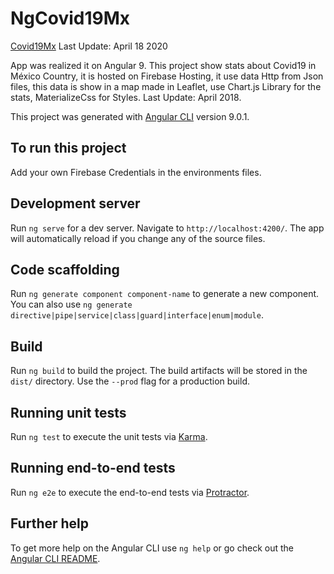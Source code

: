 # NgCovid19Mx

[Covid19Mx](https://covid19mx.ml/) Last Update: April 18 2020

App was realized it on Angular 9. This project show stats about Covid19 in México Country, it is hosted on Firebase Hosting, it use data Http from Json files, this data is show in a map made in Leaflet, use Chart.js Library for the stats, MaterializeCss for Styles. Last Update: April 2018.

This project was generated with [Angular CLI](https://github.com/angular/angular-cli) version 9.0.1.

## To run this project

Add your own Firebase Credentials in the environments files.

## Development server

Run `ng serve` for a dev server. Navigate to `http://localhost:4200/`. The app will automatically reload if you change any of the source files.

## Code scaffolding

Run `ng generate component component-name` to generate a new component. You can also use `ng generate directive|pipe|service|class|guard|interface|enum|module`.

## Build

Run `ng build` to build the project. The build artifacts will be stored in the `dist/` directory. Use the `--prod` flag for a production build.

## Running unit tests

Run `ng test` to execute the unit tests via [Karma](https://karma-runner.github.io).

## Running end-to-end tests

Run `ng e2e` to execute the end-to-end tests via [Protractor](http://www.protractortest.org/).

## Further help

To get more help on the Angular CLI use `ng help` or go check out the [Angular CLI README](https://github.com/angular/angular-cli/blob/master/README.md).
